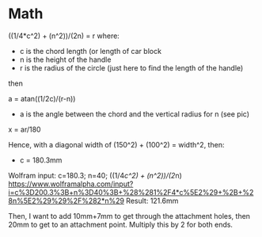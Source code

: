 # Math

((1/4*c^2) + (n^2))/(2n) = r
where:
- c is the chord length (or length of car block
- n is the height of the handle
- r is the radius of the circle (just here to find the length of the handle)

then

a = atan((1/2c)/(r-n))
- a is the angle between the chord and the vertical radius for n (see pic)

x = ar/180

Hence, with a diagonal width of (150^2) + (100^2) = width^2, then:
- c = 180.3mm

Wolfram input:
c=180.3; n=40; ((1/4*c^2) + (n^2))/(2*n)
https://www.wolframalpha.com/input?i=c%3D200.3%3B+n%3D40%3B+%28%281%2F4*c%5E2%29+%2B+%28n%5E2%29%29%2F%282*n%29
Result: 121.6mm

Then, I want to add 10mm+7mm to get through the attachment holes, then 20mm to get to an attachment point. Multiply this by 2 for both ends.

